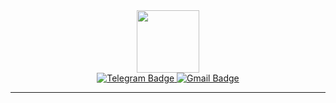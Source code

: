 
<div id="header" align="center">
  <img src="https://media.giphy.com/media/xFkgeu7dhfgqqxJqmj/giphy.gif" width="100"/>
</div>

<div id="badges" align="center">
  <a href="https://t.me/mmerloy">
    <img src="https://img.shields.io/badge/Telegram-blue?style=for-the-badge&logo=Telegram&logoColor=white" alt="Telegram Badge" />
  </a>
  <a href="mailto:a.mmerloy@gmail.com">
     <img src="https://img.shields.io/badge/Gmail-red?style=for-the-badge&logo=Gmail&logoColor=white" alt="Gmail Badge" />
  </a>

</div>


---



